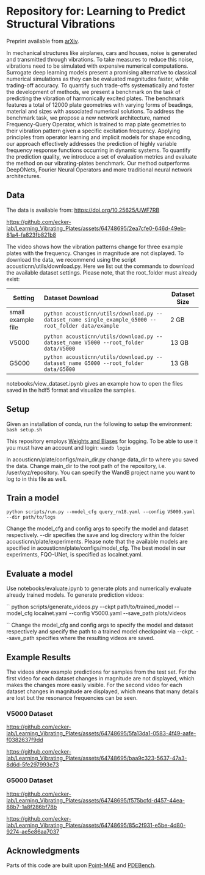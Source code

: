 # Repository for: Learning to Predict Structural Vibrations
Preprint available from [arXiv](https://arxiv.org/abs/2310.05469).

In mechanical structures like airplanes, cars and houses, noise is generated and transmitted through vibrations. To take measures to reduce this noise, vibrations need to be simulated with expensive numerical computations. Surrogate deep learning models present a promising alternative to classical numerical simulations as they can be evaluated magnitudes faster, while trading-off accuracy. To quantify such trade-offs systematically and foster the development of methods, we present a benchmark on the task of predicting the vibration of harmonically excited plates. The benchmark features a total of 12000 plate geometries with varying forms of beadings, material and sizes with associated numerical solutions. To address the benchmark task, we propose a new network architecture, named Frequency-Query Operator, which is trained to map plate geometries to their vibration pattern given a specific excitation frequency. Applying principles from operator learning and implicit models for shape encoding, our approach effectively addresses the prediction of highly variable frequency response functions occurring in dynamic systems. To quantify the prediction quality, we introduce a set of evaluation metrics and evaluate the method on our vibrating-plates benchmark. Our method outperforms DeepONets, Fourier Neural Operators and more traditional neural network architectures.

## Data

The data is available from: https://doi.org/10.25625/UWF7RB


https://github.com/ecker-lab/Learning_Vibrating_Plates/assets/64748695/2ea7cfe0-646d-49eb-81a4-fa823fb821b8


The video shows how the vibration patterns change for three example plates with the frequency. Changes in magnitude are not displayed. To download the data, we recommend using the script acousticnn/utils/download.py. Here we list out the commands to download the available dataset settings. Please note, that the root_folder must already exist:


| Setting        | Dataset Download                                             | Dataset Size |
| ----------- | :----------------------------------------------------------- | ------------ |
| small example file   | ```python acousticnn/utils/download.py --dataset_name single_example_G5000 --root_folder data/example``` | 2 GB        |
| V5000   | ```python acousticnn/utils/download.py --dataset_name V5000 --root_folder data/V5000``` | 13 GB        |
| G5000   | ```python acousticnn/utils/download.py --dataset_name G5000 --root_folder data/G5000``` | 13 GB        |


notebooks/view_dataset.ipynb gives an example how to open the files saved in the hdf5 format and visualize the samples.


## Setup

Given an installation of conda, run the following to setup the environment:
``
bash setup.sh
``

This repository employs [Weights and Biases](https://wandb.ai/) for logging. To be able to use it you must have an account and login:
``
wandb login
``

In acousticnn/plate/configs/main_dir.py change data_dir to where you saved the data. Change main_dir to the root path of the repository, i.e. /user/xyz/repository. You can specify the WandB project name you want to log to in this file as well.


## Train a model 

``
python scripts/run.py --model_cfg query_rn18.yaml --config V5000.yaml --dir path/to/logs
``

Change the model_cfg and config args to specify the model and dataset respectively. --dir specifies the save and log directory within the folder acousticnn/plate/experiments. Please note that the available models are specified in acousticnn/plate/configs/model_cfg. The best model in our experiments, FQO-UNet, is specified as localnet.yaml.


## Evaluate a model 

Use notebooks/evaluate.ipynb to generate plots and numerically evaluate already trained models.
To generate prediction videos: 

``
python scripts/generate_videos.py --ckpt path/to/trained_model --model_cfg localnet.yaml --config V5000.yaml --save_path plots/videos

``
Change the model_cfg and config args to specify the model and dataset respectively and specify the path to a trained model checkpoint via --ckpt. 
--save_path specifies where the resulting videos are saved.

## Example Results

The videos show example predictions for samples from the test set. For the first video for each dataset changes in magnitude are not displayed, which makes the changes more easily visible. For the second video for each dataset changes in magnitude are displayed, which means that many details are lost but the resonance frequencies can be seen. 

### V5000 Dataset

https://github.com/ecker-lab/Learning_Vibrating_Plates/assets/64748695/5fa13da1-0583-4f49-aafe-f0382637f9dd

https://github.com/ecker-lab/Learning_Vibrating_Plates/assets/64748695/baa9c323-5637-47a3-8d6d-5fe297993e73

### G5000 Dataset

https://github.com/ecker-lab/Learning_Vibrating_Plates/assets/64748695/f575bcfd-d457-44ea-88b7-1a8f286bf78b

https://github.com/ecker-lab/Learning_Vibrating_Plates/assets/64748695/85c2f931-e5be-4d80-9274-ae5e86aa7037


## Acknowledgments

Parts of this code are built upon [Point-MAE](https://github.com/Pang-Yatian/Point-MAE) and [PDEBench](https://github.com/pdebench/PDEBench).
